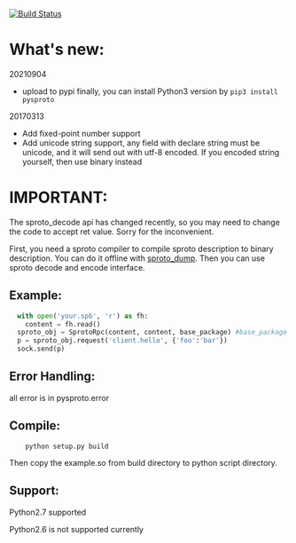 [![Build Status](https://travis-ci.org/spin6lock/python-sproto.svg?branch=master)](https://travis-ci.org/spin6lock/python-sproto)

What's new:
===========
20210904
* upload to pypi finally, you can install Python3 version by `pip3 install pysproto`

20170313
* Add fixed-point number support
* Add unicode string support, any field with declare string must be unicode, and it will send out with utf-8 encoded. If you encoded string yourself, then use binary instead

IMPORTANT:
==========
The sproto_decode api has changed recently, so you may need to change the code to accept ret value. Sorry for the inconvenient.

First, you need a sproto compiler to compile sproto
description to binary description. You can do it offline with [sproto_dump](https://github.com/lvzixun/sproto_dump).
Then you can use sproto decode and encode interface.

Example:
----------

```python
  with open('your.spb', 'r') as fh:
    content = fh.read()
  sproto_obj = SprotoRpc(content, content, base_package) #base_package is your package struct name
  p = sproto_obj.request('client.hello', {'foo':'bar'})
  sock.send(p)
```

Error Handling:
---------------
all error is in pysproto.error

Compile:
--------

```
    python setup.py build
```
    
Then copy the example.so from build directory to python script directory.

Support:
-------
Python2.7 supported

Python2.6 is not supported currently
